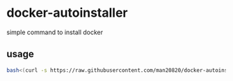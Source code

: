 # docker-autoinstaller

simple command to install docker

## usage

```bash
bash<(curl -s https://raw.githubusercontent.com/man20820/docker-autoinstaller/main/run.sh)
```

